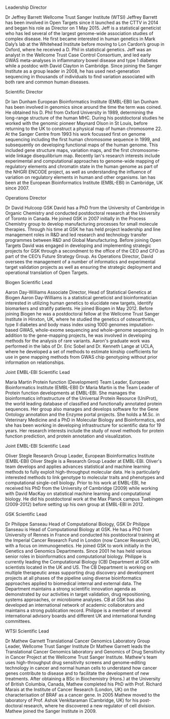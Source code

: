 Leadership
Director

Dr Jeffrey Barrett
Wellcome Trust Sanger Institute (WTSI)
Jeffrey Barrett has been involved in Open Targets since it launched as the CTTV in 2014 and began his role as Director on 1 May 2015. Jeff is a statistical geneticist who has led several of the largest genome-wide association studies of complex disease. He first became interested in human genetics in Mark Daly’s lab at the Whitehead Institute before moving to Lon Cardon’s group in Oxford, where he received a D. Phil in statistical genetics. Jeff was an analyst in the Wellcome Trust Case Control Consortium, and led early GWAS meta-analyses in inflammatory bowel disease and type 1 diabetes while a postdoc with David Clayton in Cambridge. Since joining the Sanger Institute as a group leader in 2008, he has used next-generation sequencing in thousands of individuals to find variation associated with both rare and common human diseases.

Scientific Director

Dr Ian Dunham
European Bioinformatics Institute (EMBL-EBI)
Ian Dunham has been involved in genomics since around the time the term was coined. He obtained his D. Phil from Oxford University in 1989, determining the long-range structure of the human MHC. During his postdoctoral studies he worked with the genomic pioneer Maynard Olson in St Louis, before returning to the UK to construct a physical map of human chromosome 22. At the Sanger Centre from 1993 his work focussed first on genome sequencing including the first human chromosome sequence in 1999, and subsequently on developing functional maps of the human genome. This included gene structure maps, variation maps, and the first chromosome-wide linkage disequilibrium map. Recently Ian's research interests include experimental and computational approaches to genome-wide mapping of regulatory elements and chromatin state in the human genome as part of the NHGRI ENCODE project, as well as understanding the influence of variation on regulatory elements in human and other organisms. Ian has been at the European Bioinformatics Institute (EMBL-EBI) in Cambridge, UK since 2007.

Operations Director

Dr David Hulcoop
GSK
David has a PhD from the University of Cambridge in Organic Chemistry and conducted postdoctoral research at the University of Toronto in Canada.  He joined GSK in 2007 initially in the Process Chemistry group to develop manufacturing processes for small molecule therapies.  Through his time at GSK he has held project leadership and line management roles in R&D and led research and technology transfer programmes between R&D and Global Manufacturing.  Before joining Open Targets David was engaged in developing and implementing strategic projects for GSK through a secondment to the office of the CEO and CFO as part of the CEO’s Future Strategy Group.  As Operations Director, David oversees the management of a number of informatics and experimental target validation projects as well as ensuring the strategic deployment and operational translation of Open Targets.

Biogen Scientific Lead

Aaron Day-Williams
Associate Director, Head of Statistical Genetics at Biogen
Aaron Day-Williams is a statistical geneticist and bioinformatician interested in utilizing human genetics to elucidate new targets, identify biomarkers and stratify patients. He joined Biogen in May 2012. Before joining Biogen he was a postdoctoral fellow at the Wellcome Trust Sanger Institute in Hinxton, UK, where he studied the genetics of osteoarthritis, type II diabetes and body mass index using 1000 genomes imputation-based GWAS, whole-exome sequencing and whole-genome sequencing. In addition to the gene-mapping projects, he was involved in developing methods for the analysis of rare variants. Aaron's graduate work was performed in the labs of Dr. Eric Sobel and Dr. Kenneth Lange at UCLA, where he developed a set of methods to estimate kinship coefficients for use in gene mapping methods from GWAS chip genotyping without prior information on relationships.

Joint EMBL-EBI Scientific Lead

Maria Martin
Protein function (Development) Team Leader, European Bioinformatics Institute (EMBL-EBI)
Dr  Maria  Martin is the Team Leader of Protein function developments at EMBL-EBI. She manages  the  bioinformatics  infrastructure  of  the Universal  Protein Resource  (UniProt), the  world  leading  database  of  classified  and  functionally  annotated  protein sequences. Her group also manages and develops software for the Gene Ontology annotation and the  Enzyme portal projects.  She holds a M.Sc. in Veterinary Medicine and a PhD in Molecular Biology and Bioinformatics, and she has been working in developing infrastructure for scientific data for 19 years. Her  research  interests  include the  study of  novel  methods for protein function prediction, and protein annotation and visualization.

Joint EMBL-EBI Scientific Lead

Oliver Stegle
Research Group Leader, European Bioinformatics Institute (EMBL-EBI)
Oliver Stegle is a Research Group Leader at EMBL-EBI. Oliver's team develops and applies advances statistical and machine learning methods to fully exploit high-throughput molecular data. He is particularly interested methods to link genotype to molecular traits and phenotypes and computational single-cell biology. Prior to his work at EMBL-EBI, he received his PhD from the University of Cambridge (2009) while working with David MacKay on statistical machine learning and computational biology. He did his postdoctoral work at the Max Planck campus Tuebingen (2009-2012) before setting up his own group at EMBL-EBI in 2012.

GSK Scientific Lead

Dr Philippe Sanseau
Head of Computational Biology, GSK
Dr Philippe Sanseau is Head of Computational Biology at GSK. He has a PhD from University of Rennes in France and conducted his postdoctoral training at the Imperial Cancer Research Fund in London (now Cancer Research UK), with a focus on immunogenetics. He joined GSK to work initially in the Genetics and Genomics Departments. Since 2001 he has held various senior roles in bioinformatics and computational biology. Philippe is currently leading the Computational Biology (CB) Department at GSK with scientists located in the UK and US. The CB Department is working on multiple therapeutic areas supporting drug discovery and development projects at all phases of the pipeline using diverse bioinformatics approaches applied to biomedical internal and external data. The Department maintains a strong scientific innovation agenda as demonstrated by our activities in target validation, drug repositioning, systems approaches, or microbiome analyses. CB at GSK has also developed an international network of academic collaborators and maintains a strong publication record. Philippe is a member of several international advisory boards and different UK and international funding committees.

WTSI Scientific Lead

Dr Mathew Garnett
Translational Cancer Genomics Laboratory Group Leader, Wellcome Trust Sanger Institute
Dr Mathew Garnett leads the Translational Cancer Genomics laboratory and Genomics of Drug Sensitivity in Cancer Project at the Wellcome Trust Sanger Institute. Mathew's team uses high-throughput drug sensitivity screens and genome-editing technology in cancer and normal human cells to understand how cancer genes contribute to disease and to facilitate the development of new treatments. After obtaining a BSc in Biochemistry (Hons.) at the University of British Columbia, Canada, Mathew completed his PhD with Prof. Richard Marais at the Institute of Cancer Research (London, UK) on the characterisation of BRAF as a cancer gene.  In 2005 Mathew moved to the laboratory of Prof. Ashok Venkitaraman (Cambridge, UK) for his post-doctoral research, where he discovered a new regulator of cell division.  Mathew joined the Sanger Institute in 2009.

